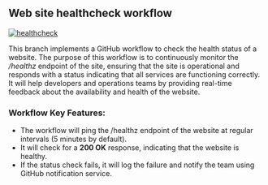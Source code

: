 ## Web site healthcheck workflow

[![healthcheck](https://github.com/streamdp/healthcheck/actions/workflows/healthcheck.yml/badge.svg?branch=main)](https://github.com/streamdp/healthcheck/actions/workflows/healthcheck.yml)

This branch implements a GitHub workflow to check the health status of a website. The purpose of this workflow is to 
continuously monitor the */healthz* endpoint of the site, ensuring that the site is operational and responds with a
status indicating that all services are functioning correctly. It will help developers and operations teams by 
providing real-time feedback about the availability and health of the website.

### Workflow Key Features:
* The workflow will ping the /healthz endpoint of the website at regular intervals (5 minutes by default).
* It will check for a **200 OK** response, indicating that the website is healthy.
* If the status check fails, it will log the failure and notify the team using GitHub notification service.
